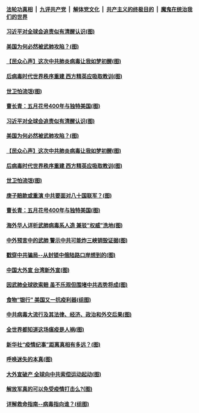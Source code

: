 

####  [法轮功真相](../../../../basic/blob/master/README.md?t=04111430) &nbsp;|&nbsp; [九评共产党](../../../../9ping.md/blob/master/README.md?t=04111430) &nbsp;|&nbsp; [解体党文化](../../../../jtdwh.md/blob/master/README.md?t=04111430)  &nbsp;|&nbsp; [共产主义的终极目的](../../../../gczydzjmd.md/blob/master/README.md?t=04111430) &nbsp;|&nbsp; [魔鬼在统治我们的世界](../../../../mgztzwmdsj.md/blob/master/README.md?t=04111430) 

#### [习近平对全球会追责似有清醒认识(图)](../pages/p4/929369.md?t=04111430) 

#### [美国为何必然被武肺攻陷？(图)](../pages/p4/929368.md?t=04111430) 

#### [【民众心声】这次中共肺炎病毒让我如梦初醒(图)](../pages/p4/928785.md?t=04111430) 

#### [后病毒时代世界秩序重建 西方精英应吸取教训(图)](../pages/p4/929364.md?t=04111430) 

#### [世卫怕流氓(图)](../pages/p4/929241.md?t=04111430) 

#### [曹长青：五月花号400年与独特美国(图)](../pages/p4/929352.md?t=04111430) 

#### [习近平对全球会追责似有清醒认识(图)](../pages/p4/929369.md?t=04111430) 

#### [美国为何必然被武肺攻陷？(图)](../pages/p4/929368.md?t=04111430) 

#### [【民众心声】这次中共肺炎病毒让我如梦初醒(图)](../pages/p4/928785.md?t=04111430) 

#### [后病毒时代世界秩序重建 西方精英应吸取教训(图)](../pages/p4/929364.md?t=04111430) 

#### [世卫怕流氓(图)](../pages/p4/929241.md?t=04111430) 

#### [庚子赔款或重演 中共要面对八十国联军？(图)](../pages/p4/929363.md?t=04111430) 

#### [曹长青：五月花号400年与独特美国(图)](../pages/p4/929352.md?t=04111430) 

#### [海外华人详析武肺病毒系人造 兼驳“权威”洗地(图)](../pages/p4/929233.md?t=04111430) 

#### [中外预言中的武肺 警示中共可能炸三峡销毁证据(图)](../pages/p4/929222.md?t=04111430) 

#### [戳穿中共骗局--从封锁中俄陆路口岸想到的(图)](../pages/p4/929264.md?t=04111430) 

#### [中国大外宣 台湾新外宣(图)](../pages/p4/929239.md?t=04111430) 

#### [因武肺全球欲索赔 虽不乐观但围堵中共态势将成(图)](../pages/p4/929220.md?t=04111430) 

#### [食物“银行” 美国又一抗疫利器(组图)](../pages/p4/929242.md?t=04111430) 

#### [中共病毒大流行及其法律、经济、政治和外交后果(图)](../pages/p4/929237.md?t=04111430) 

#### [全世界都知道这场瘟疫是人祸(图)](../pages/p4/929153.md?t=04111430) 

#### [新华社“疫情纪事”距离真相有多远？(图)](../pages/p4/929151.md?t=04111430) 

#### [呼唤迷失的本真(图)](../pages/p4/929144.md?t=04111430) 

#### [大外宣破产 全球向中共索偿运动起动(图)](../pages/p4/929139.md?t=04111430) 

#### [解放军真的可以免受疫情打击么?(图)](../pages/p4/929136.md?t=04111430) 

#### [详解救命指南--病毒指向谁？(组图)](../pages/p4/929133.md?t=04111430) 

